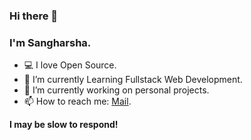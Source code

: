 ### Hi there 👋

### I'm Sangharsha.

-   :computer: I love Open Source.
-   🔭 I’m currently Learning Fullstack Web Development.
-   🌱 I’m currently working on personal projects.
-   📫 How to reach me: <a href="mailto:contact@sangharshadahal.com.np">Mail</a>.

**I may be slow to respond!**
